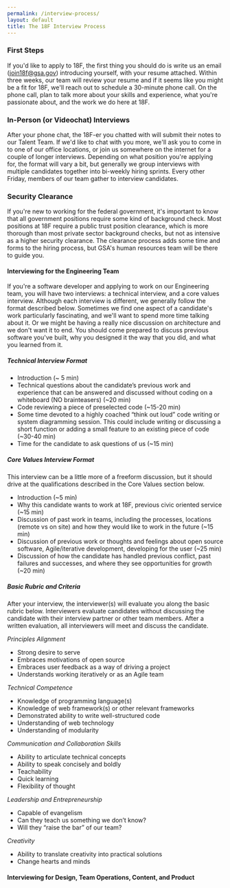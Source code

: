 ```yaml
---
permalink: /interview-process/
layout: default
title: The 18F Interview Process
---
```


### First Steps

If you'd like to apply to 18F, the first thing you should do is write us an email (<a href="mailto:join18f@gsa.gov">join18f@gsa.gov</a>) introducing yourself, with your resume attached. Within three weeks, our team will review your resume and if it seems like you might be a fit for 18F, we'll reach out to schedule a 30-minute phone call. On the phone call, plan to talk more about your skills and experience, what you're passionate about, and the work we do here at 18F. 

### In-Person (or Videochat) Interviews

After your phone chat, the 18F-er you chatted with will submit their notes to our Talent Team. If we'd like to chat with you more, we'll ask you to come in to one of our office locations, or join us somewhere on the internet for a couple of longer interviews. Depending on what position you're applying for, the format will vary a bit, but generally we group interviews with multiple candidates together into bi-weekly hiring sprints. Every other Friday, members of our team gather to interview candidates. 

### Security Clearance

If you're new to working for the federal government, it's important to know that all government positions require some kind of background check. Most positions at 18F require a public trust position clearance, which is more thorough than most private sector background checks, but not as intensive as a higher security clearance. The clearance process adds some time and forms to the hiring process, but GSA's human resources team will be there to guide you. 

#### Interviewing for the Engineering Team

If you're a software developer and applying to work on our Engineering team, you will have two interviews: a technical interview, and a core values interview. Although each interview is different, we generally follow the format described below. Sometimes we find one aspect of a candidate's work particularly fascinating, and we'll want to spend more time talking about it. Or we might be having a really nice discussion on architecture and we don't want it to end. You should come prepared to discuss previous software you've built, why you designed it the way that you did, and what you learned from it.

##### Technical Interview Format

 - Introduction (~ 5 min)
 - Technical questions about the candidate’s previous work and experience that can be answered and discussed without coding on a whiteboard (NO brainteasers) (~20 min)
 - Code reviewing a piece of preselected code (~15-20 min) 
 - Some time devoted to a highly coached “think out loud” code writing or system diagramming session. This could include writing or discussing a short function or adding a small feature to an existing piece of code (~30-40 min)
 - Time for the candidate to ask questions of us (~15 min)

##### Core Values Interview Format 

This interview can be a little more of a freeform discussion, but it should drive at the qualifications described in the Core Values section below. 

 - Introduction (~5 min)
 - Why this candidate wants to work at 18F, previous civic oriented service (~15 min)
 - Discussion of past work in teams, including the processes, locations (remote vs on site) and how they would like to work in the future (~15 min)
 - Discussion of previous work or thoughts and feelings about open source software, Agile/iterative development, developing for the user (~25 min)
 - Discussion of how the candidate has handled previous conflict, past failures and successes, and where they see opportunities for growth (~20 min)

##### Basic Rubric and Criteria

After your interview, the interviewer(s) will evaluate you along the basic rubric below. Interviewers evaluate candidates without discussing the candidate with their interview partner or other team members. After a written evaluation, all interviewers will meet and discuss the candidate. 

*Principles Alignment*

 - Strong desire to serve
 - Embraces motivations of open source 
 - Embraces user feedback as a way of driving a project 
 - Understands working iteratively or as an Agile team 

*Technical Competence*

 - Knowledge of programming language(s) 
 - Knowledge of web framework(s) or other relevant frameworks
 - Demonstrated ability to write well-structured code
 - Understanding of web technology 
 - Understanding of modularity

*Communication and Collaboration Skills*

 - Ability to articulate technical concepts 
 - Ability to speak concisely and boldly
 - Teachability
 - Quick learning
 - Flexibility of thought

*Leadership and Entrepreneurship*

 - Capable of evangelism
 - Can they teach us something we don’t know?
 - Will they “raise the bar” of our team?

*Creativity*

 - Ability to translate creativity into practical solutions 
 - Change hearts and minds

#### Interviewing for Design, Team Operations, Content, and Product

